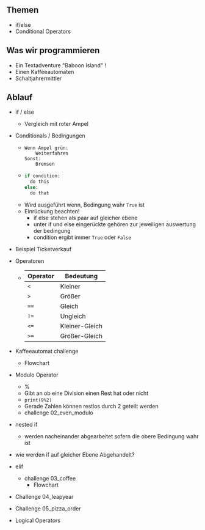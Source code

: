 ## Themen 

* if/else
* Conditional Operators

## Was wir programmieren
* Ein Textadventure "Baboon Island" !
* Einen Kaffeeautomaten
* Schaltjahrermittler


## Ablauf
* if / else
  * Vergleich mit roter Ampel
* Conditionals / Bedingungen 
  * ```
    Wenn Ampel grün:
        Weiterfahren
    Sonst:
        Bremsen
    ```
  * ```python
    if condition:
      do this
    else:
      do that
    ```
  * Wird ausgeführt wenn, Bedingung wahr `True` ist 
  * Einrückung beachten!
    * if else stehen als paar auf gleicher ebene
    * unter if und else eingerückte gehören zur jeweiligen auswertung der bedingung
    * condition ergibt immer `True` oder `False`
* Beispiel Ticketverkauf
* Operatoren
  *  | Operator   | Bedeutung      |
     -----|----------------
     | `<` | Kleiner        |
     | `>` | Größer         |
     | `==` | Gleich         |
     | `!=` | Ungleich       |
     | `<=` | Kleiner-Gleich |
     | `>=` | Größer-Gleich  |

* Kaffeeautomat challenge
  * Flowchart
* Modulo Operator
  * %
  * Gibt an ob eine Division einen Rest hat oder nicht
  * `print(9%2)`
  * Gerade Zahlen können restlos durch 2 geteilt werden
  * challenge 02_even_modulo
* nested if
  * werden nacheinander abgearbeitet sofern die obere Bedingung wahr ist
* wie werden if auf gleicher Ebene Abgehandelt?
* elif
  * challenge 03_coffee
    * Flowchart
* Challenge 04_leapyear
* Challenge 05_pizza_order
* Logical Operators